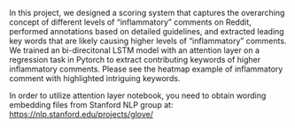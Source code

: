 In this project, we designed a scoring system that captures the overarching concept of different levels of “inflammatory” comments on Reddit, performed annotations based on detailed guidelines, and extracted leading key words that are likely causing higher levels of “inflammatory” comments. We trained an bi-direcitonal LSTM model with an attention layer on a regression task in Pytorch to extract contributing keywords of higher inflammatory comments. Please see the heatmap example of inflammatory comment with highlighted intriguing keywords. 

In order to utilize attention layer notebook, you need to obtain wording embedding files from Stanford NLP group at:
https://nlp.stanford.edu/projects/glove/

